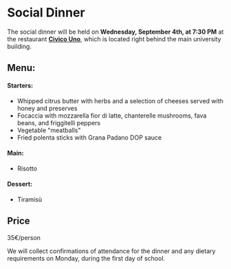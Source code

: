 # Social Dinner 
  
The social dinner will be held on **Wednesday, September 4th, at 7:30 PM** at the restaurant **[Civico Uno](https://maps.app.goo.gl/UiMz56ZKwQyHjP1z6)**, which is located right behind the main university building. 

                                                                                                      
## Menu:
#### Starters:                                                                                                    
- Whipped citrus butter with herbs and a selection of cheeses served with honey and preserves
- Focaccia with mozzarella fior di latte, chanterelle mushrooms, fava beans, and friggitelli peppers
- Vegetable "meatballs"
- Fried polenta sticks with Grana Padano DOP sauce

#### Main:
- Risotto

#### Dessert:
- Tiramisù
                                                                                                      
## Price
35€/person


We will collect confirmations of attendance for the dinner and any dietary requirements on Monday, during the first day of school.
